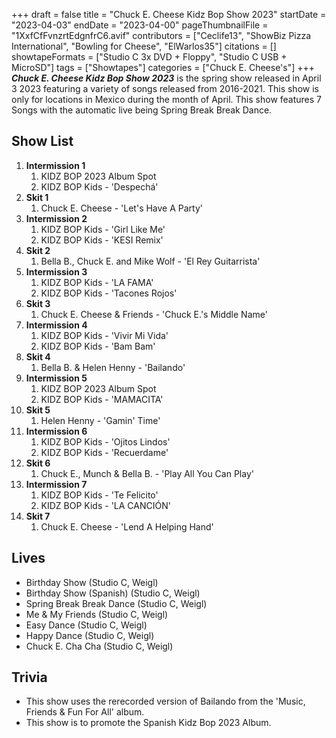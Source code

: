 +++
draft = false
title = "Chuck E. Cheese Kidz Bop Show 2023"
startDate = "2023-04-03"
endDate = "2023-04-00"
pageThumbnailFile = "1XxfCfFvnzrtEdgnfrC6.avif"
contributors = ["Ceclife13", "ShowBiz Pizza International", "Bowling for Cheese", "ElWarlos35"]
citations = []
showtapeFormats = ["Studio C 3x DVD + Floppy", "Studio C USB + MicroSD"]
tags = ["Showtapes"]
categories = ["Chuck E. Cheese's"]
+++
***Chuck E. Cheese Kidz Bop Show 2023*** is the spring show released in April 3 2023 featuring a variety of songs released from 2016-2021.
This show is only for locations in Mexico during the month of April. This show features 7 Songs with the automatic live being Spring Break Break Dance.

## Show List

1.  **Intermission 1**
    1.  KIDZ BOP 2023 Album Spot
    2.  KIDZ BOP Kids - 'Despechá'
2.  **Skit 1**
    1.  Chuck E. Cheese - 'Let's Have A Party'
3.  **Intermission 2**
    1.  KIDZ BOP Kids - 'Girl Like Me'
    2.  KIDZ BOP Kids - 'KESI Remix'
4.  **Skit 2**
    1.  Bella B., Chuck E. and Mike Wolf - 'El Rey Guitarrista'
5.  **Intermission 3**
    1.  KIDZ BOP Kids - 'LA FAMA'
    2.  KIDZ BOP Kids - 'Tacones Rojos'
6.  **Skit 3**
    1.  Chuck E. Cheese & Friends - 'Chuck E.'s Middle Name'
7.  **Intermission 4**
    1.  KIDZ BOP Kids - 'Vivir Mi Vida'
    2.  KIDZ BOP Kids - 'Bam Bam'
8.  **Skit 4**
    1.  Bella B. & Helen Henny - 'Bailando'
9.  **Intermission 5**
    1.  KIDZ BOP 2023 Album Spot
    2.  KIDZ BOP Kids - 'MAMACITA'
10. **Skit 5**
    1.  Helen Henny - 'Gamin' Time'
11. **Intermission 6**
    1.  KIDZ BOP Kids - 'Ojitos Lindos'
    2.  KIDZ BOP Kids - 'Recuerdame'
12. **Skit 6**
    1.  Chuck E., Munch & Bella B. - 'Play All You Can Play'
13. **Intermission 7**
    1.  KIDZ BOP Kids - 'Te Felicito'
    2.  KIDZ BOP Kids - 'LA CANCIÓN'
14. **Skit 7**
    1.  Chuck E. Cheese - 'Lend A Helping Hand'

## Lives

- Birthday Show (Studio C, Weigl)
- Birthday Show (Spanish) (Studio C, Weigl)
- Spring Break Break Dance (Studio C, Weigl)
- Me & My Friends (Studio C, Weigl)
- Easy Dance (Studio C, Weigl)
- Happy Dance (Studio C, Weigl)
- Chuck E. Cha Cha (Studio C, Weigl)

## Trivia

- This show uses the rerecorded version of Bailando from the 'Music, Friends & Fun For All' album.
- This show is to promote the Spanish Kidz Bop 2023 Album.
